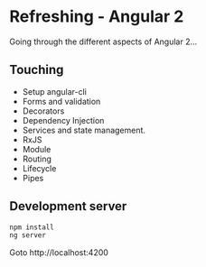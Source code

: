 # Refreshing - Angular 2

Going through the different aspects of Angular 2...

## Touching

- Setup angular-cli
- Forms and validation
- Decorators
- Dependency Injection
- Services and state management.
- RxJS
- Module
- Routing
- Lifecycle
- Pipes

## Development server

```javascript
npm install
ng server
```

Goto http://localhost:4200
